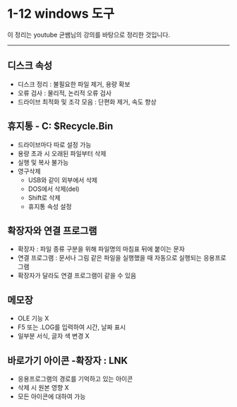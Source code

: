 # 1-12 windows 도구
이 정리는 youtube 균쌤님의 강의를 바탕으로 정리한 것입니다.
___

## 디스크 속성
* 디스크 정리 : 불필요한 파일 제거, 용량 확보
* 오류 검사 : 물리적, 논리적 오류 검사
* 드라이브 최적화 및 조각 모음 : 단편화 제거, 속도 향상

## 휴지통 - C: \$Recycle.Bin
* 드라이브마다 따로 설정 가능
* 용량 초과 시 오래된 파일부터 삭제
* 실행 및 복사 불가능
* 영구삭제
    * USB와 같이 외부에서 삭제
    * DOS에서 삭제(del)
    * Shift로 삭제
    * 휴지통 속성 설정

## 확장자와 연결 프로그램
* 확장자 : 파일 종류 구분을 위해 파일명의 마침표 뒤에 붙이는 문자
* 연결 프로그램 : 문서나 그림 같은 파일을 실행했을 때 자동으로 실행되는 응용프로그램
* 확장자가 달라도 연결 프로그램이 같을 수 있음

## 메모장
* OLE 기능 X
* F5 또는 .LOG를 입력하여 시간, 날짜 표시
* 일부분 서식, 글자 색 변경 X

## 바로가기 아이콘 -확장자 : LNK
* 응용프로그램의 경로를 기억하고 있는 아이콘
* 삭제 시 원본 영향 X
* 모든 아이콘에 대하여 가능

